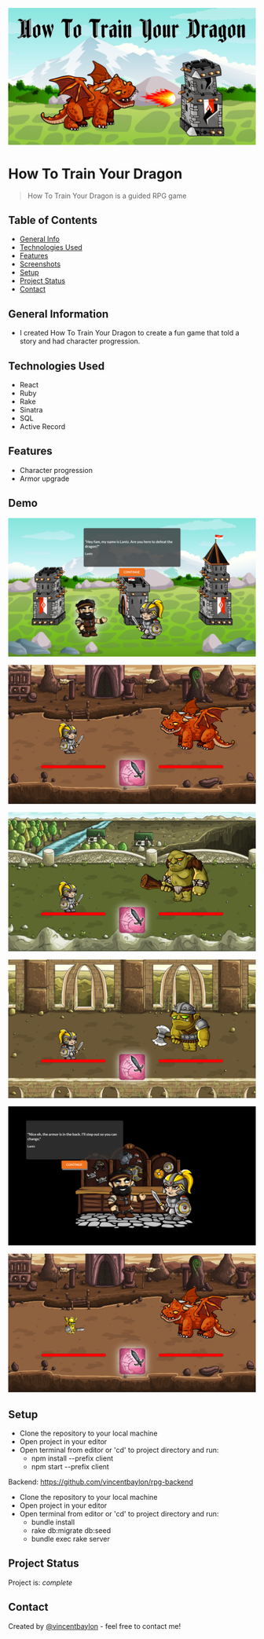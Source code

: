 <p align="center"><img src="src/Images/screenshot1.png" alt="logo" width="750px" margin="auto"></p>

# How To Train Your Dragon

> How To Train Your Dragon is a guided RPG game

## Table of Contents

- [General Info](#general-information)
- [Technologies Used](#technologies-used)
- [Features](#features)
- [Screenshots](#screenshots)
- [Setup](#setup)
- [Project Status](#project-status)
- [Contact](#contact)
<!-- * [License](#license) -->

## General Information

- I created How To Train Your Dragon to create a fun game that told a story and had character progression.
<!-- You don't have to answer all the questions - just the ones relevant to your project. -->

## Technologies Used

- React
- Ruby
- Rake
- Sinatra
- SQL
- Active Record

## Features

- Character progression
- Armor upgrade

## Demo

![Example screenshot](src/Images/screenshot2.png)

![Example screenshot](src/Images/screenshot3.png)

![Example screenshot](src/Images/screenshot4.png)

![Example screenshot](src/Images/screenshot5.png)

![Example screenshot](src/Images/screenshot6.png)

![Example screenshot](src/Images/screenshot7.png)

<!-- If you have screenshots you'd like to share, include them here. -->

## Setup

- Clone the repository to your local machine
- Open project in your editor
- Open terminal from editor or 'cd' to project directory and run:
  - npm install --prefix client
  - npm start --prefix client

Backend: https://github.com/vincentbaylon/rpg-backend

- Clone the repository to your local machine
- Open project in your editor
- Open terminal from editor or 'cd' to project directory and run:
  - bundle install
  - rake db:migrate db:seed
  - bundle exec rake server

## Project Status

Project is: _complete_

## Contact

Created by [@vincentbaylon](https://www.linkedin.com/in/vincentbaylon) - feel free to contact me!

<!-- Optional -->
<!-- ## License -->
<!-- This project is open source and available under the [... License](). -->

<!-- You don't have to include all sections - just the one's relevant to your project -->
